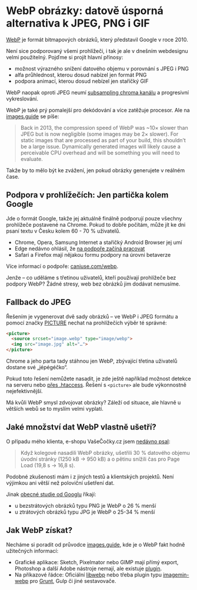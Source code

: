 # WebP obrázky: datově úsporná alternativa k JPEG, PNG i GIF

[WebP](https://developers.google.com/speed/webp/) je formát bitmapových obrázků, který představil Google v roce 2010.

Není sice podporovaný všemi prohlížeči, i tak je ale v dnešním webdesignu velmi použitelný. Pojďme si projít hlavní přínosy: 

- možnost výrazného snížení datového objemu v porovnání s JPEG i PNG
- alfa průhlednost, kterou dosud nabízel jen formát PNG
- podpora animací, kterou dosud nebízel jen staříčký GIF

WebP naopak oproti JPEG neumí [subsampling chroma kanálu](https://en.wikipedia.org/wiki/Chroma_subsampling) a progresivní vykreslování. 

<!-- AdSnippet -->

WebP je také prý pomalejší pro dekódování a více zatěžuje procesor. Ale na [images.guide](https://images.guide/#how-does-webp-perform) se píše:

> Back in 2013, the compression speed of WebP was ~10× slower than JPEG but is now negligible (some images may be 2× slower). For static images that are processed as part of your build, this shouldn’t be a large issue. Dynamically generated images will likely cause a perceivable CPU overhead and will be something you will need to evaluate.


Takže by to mělo být ke zvážení, jen pokud obrázky generujete v reálném čase.


## Podpora v prohlížečích: Jen partička kolem Google

Jde o formát Google, takže jej aktuálně finálně podporují pouze všechny prohlížeče postavené na Chrome. Pokud to dobře počítám, může jít ke dni psaní textu v Česku kolem 60 - 70 % uživatelů.

- Chrome, Opera, Samsung Internet a stařičký Android Browser jej umí
- Edge nedávno ohlásil, že [na podpoře začíná pracovat](https://developer.microsoft.com/en-us/microsoft-edge/platform/status/webpimageformat/)
- Safari a Firefox mají nějakou formu podpory na úrovni betaverze

Více informací o podpoře: [caniuse.com/webp](https://caniuse.com/#feat=webp).

Jenže – co uděláme s třetinou uživatelů, kteří používají prohlížeče bez podpory WebP? Žádné stresy, web bez obrázků jim dodávat nemusíme.


## Fallback do JPEG

Řešením je vygenerovat dvě sady obrázků – ve WebP i JPEG formátu a pomocí značky [PICTURE](picture.md) nechat na prohlížečích výběr té správné:

```html
<picture>
  <source srcset="image.webp" type="image/webp">
  <img src="image.jpg" alt="…">
</picture>
```

Chrome a jeho parta tady stáhnou jen WebP, zbývající třetina uživatelů dostane své „jépégéčko“.

<!-- AdSnippet -->

Pokud toto řešení nemůžete nasadit, je zde ještě například možnost detekce na serveru nebo [přes .htaccess](https://github.com/vincentorback/WebP-images-with-htaccess). Řešení s `<picture>` ale bude výkonnostně nejefektivnější.

Má kvůli WebP smysl zdvojovat obrázky? Záleží od situace, ale hlavně u větších webů se to myslím velmi vyplatí.


## Jaké množství dat WebP vlastně ušetří?

O případu mého klienta, e-shopu VašeČočky.cz jsem [nedávno psal](rychlost-designeri.md#data):

> Když kolegové nasadili WebP obrázky, ušetřili 30 % datového objemu úvodní stránky (1250 kB → 950 kB) a o pětinu snížili čas pro Page Load (19,8 s → 16,8 s).

Podobné zkušenosti mám i z jiných testů a klientských projektů. Není výjimkou ani větší než poloviční ušetření dat.

Jinak [obecné studie od Googlu](https://developers.google.com/speed/webp/) říkají:

- u bezstrátových obrázků typu PNG je WebP o 26 % menší
- u ztrátových obrázků typu JPG je WebP o 25-34 % menší


## Jak WebP získat?

Necháme si poradit od průvodce [images.guide](https://images.guide/#how-do-i-convert-to-webp), kde je o WebP fakt hodně užitečných informací:

- Grafické aplikace: Sketch, Pixelmator nebo GIMP mají přímý export, Photoshop a další Adobe nástroje nemají, ale existuje [plugin](https://github.com/fnordware/AdobeWebM).
- Na příkazové řádce: Oficiální [libwebp](https://developers.google.com/speed/webp/docs/using) nebo třeba plugin typu [imagemin-webp](https://github.com/imagemin/imagemin-webp) pro [Grunt](grunt.md), Gulp či jiné sestavovače. 

<!-- AdSnippet -->
